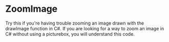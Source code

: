 # ZoomImage
Try this if you're having trouble zooming an image drawn with the drawImage function in C#. If you are looking for a way to zoom an image in C# without using a picturebox, you will understand this code.
